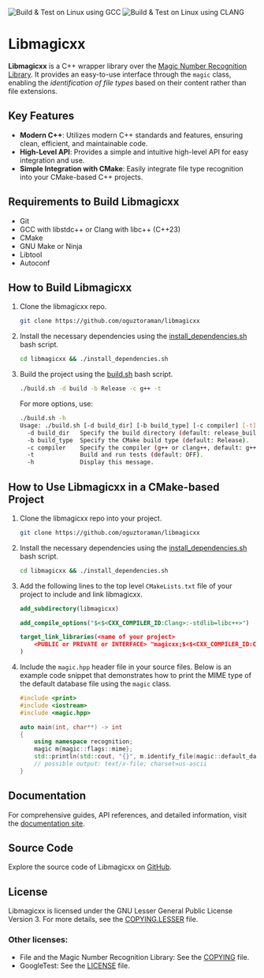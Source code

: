 ![Build & Test on Linux using GCC](https://github.com/oguztoraman/libmagicxx/actions/workflows/build_and_test_on_linux_using_gcc.yml/badge.svg)
![Build & Test on Linux using CLANG](https://github.com/oguztoraman/libmagicxx/actions/workflows/build_and_test_on_linux_using_clang.yml/badge.svg)

# Libmagicxx

**Libmagicxx** is a C++ wrapper library over the [Magic Number Recognition Library](https://github.com/file/file#readme-for-file1-command-and-the-libmagic3-library). It provides an easy-to-use interface through the `magic` class, enabling the *identification of file types* based on their content rather than file extensions.

## Key Features

+ **Modern C++**: Utilizes modern C++ standards and features, ensuring clean, efficient, and maintainable code.
+ **High-Level API**: Provides a simple and intuitive high-level API for easy integration and use.
+ **Simple Integration with CMake**: Easily integrate file type recognition into your CMake-based C++ projects.

## Requirements to Build Libmagicxx

+ Git
+ GCC with libstdc++ or Clang with libc++ (C++23)
+ CMake
+ GNU Make or Ninja
+ Libtool
+ Autoconf

## How to Build Libmagicxx

1. Clone the libmagicxx repo.

    ```bash
    git clone https://github.com/oguztoraman/libmagicxx
    ```

2. Install the necessary dependencies using the [install_dependencies.sh](https://github.com/oguztoraman/libmagicxx/blob/main/install_dependencies.sh) bash script.

    ```bash
    cd libmagicxx && ./install_dependencies.sh
    ```

3. Build the project using the [build.sh](https://github.com/oguztoraman/libmagicxx/blob/main/build.sh) bash script.

    ```bash
    ./build.sh -d build -b Release -c g++ -t
    ```

    For more options, use:

    ```bash
    ./build.sh -h
    Usage: ./build.sh [-d build_dir] [-b build_type] [-c compiler] [-t] [-h]
      -d build_dir   Specify the build directory (default: release_build).
      -b build_type  Specify the CMake build type (default: Release).
      -c compiler    Specify the compiler (g++ or clang++, default: g++).
      -t             Build and run tests (default: OFF).
      -h             Display this message.
    ```

## How to Use Libmagicxx in a CMake-based Project

1. Clone the libmagicxx repo into your project.

    ```bash
    git clone https://github.com/oguztoraman/libmagicxx
    ```

2. Install the necessary dependencies using the [install_dependencies.sh](https://github.com/oguztoraman/libmagicxx/blob/main/install_dependencies.sh) bash script.

    ```bash
    cd libmagicxx && ./install_dependencies.sh
    ```

3. Add the following lines to the top level `CMakeLists.txt` file of your project to include and link libmagicxx.

    ```cmake
    add_subdirectory(libmagicxx)

    add_compile_options("$<$<CXX_COMPILER_ID:Clang>:-stdlib=libc++>")

    target_link_libraries(<name of your project>
        <PUBLIC or PRIVATE or INTERFACE> "magicxx;$<$<CXX_COMPILER_ID:Clang>:c++>"
    )
    ```

4. Include the `magic.hpp` header file in your source files. Below is an example code snippet that demonstrates how to print the MIME type of the default database file using the `magic` class.

    ```cpp
    #include <print>
    #include <iostream>
    #include <magic.hpp>

    auto main(int, char**) -> int
    {
        using namespace recognition;
        magic m{magic::flags::mime};
        std::println(std::cout, "{}", m.identify_file(magic::default_database_file));
        // possible output: text/x-file; charset=us-ascii
    }
    ```

## Documentation

For comprehensive guides, API references, and detailed information, visit the [documentation site](https://oguztoraman.github.io/libmagicxx/).

## Source Code

Explore the source code of Libmagicxx on [GitHub](https://github.com/oguztoraman/libmagicxx).

## License

Libmagicxx is licensed under the GNU Lesser General Public License Version 3. For more details, see the [COPYING.LESSER](https://github.com/oguztoraman/libmagicxx/blob/main/COPYING.LESSER) file.

### Other licenses:
+ File and the Magic Number Recognition Library: See the [COPYING](https://github.com/file/file/blob/master/COPYING) file.
+ GoogleTest: See the [LICENSE](https://github.com/google/googletest/blob/main/LICENSE) file.
